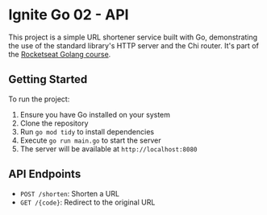 # Ignite Go 02 - API

This project is a simple URL shortener service built with Go, demonstrating the use of the standard library's HTTP server and the Chi router. It's part of the [Rocketseat Golang course](rocketseat.com.br).

## Getting Started

To run the project:

1. Ensure you have Go installed on your system
2. Clone the repository
3. Run `go mod tidy` to install dependencies
4. Execute `go run main.go` to start the server
5. The server will be available at `http://localhost:8080`

## API Endpoints

- `POST /shorten`: Shorten a URL
- `GET /{code}`: Redirect to the original URL
